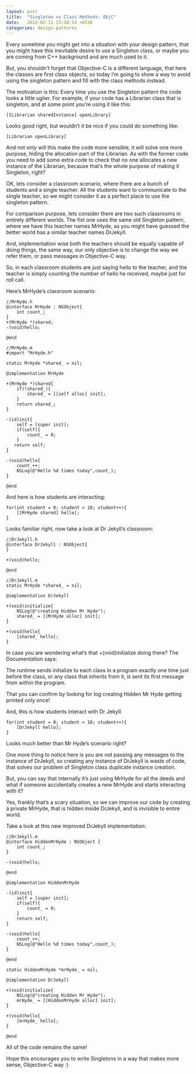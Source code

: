 ```yaml
---
layout: post
title:  "Singleton vs Class Methods: ObjC"
date:   2012-02-11 23:28:54 +0530
categories: design-patterns
---
```


Every sometime you might get into a situation with your design pattern, that you might have this inevitable desire to use a Singleton class, or maybe you are coming from C++ background and are much used to it.

But, you shouldn’t forget that Objective-C is a different language, that here the classes are first class objects, so today I’m going to show a way to avoid using the singleton pattern and fill with the class methods instead.

The motivation is this: Every time you use the Singleton pattern the code looks a little uglier. For example, if your code has a Librarian class that is singleton, and at some point you’re using it like this:

``` objc
[[Librarian sharedInstance] openLibrary]
```

Looks good right, but wouldn’t it be nice if you could do something like:

``` objc
[Librarian openLibrary]
```

And not only will this make the code more sensible, it will solve one more purpose, hiding the allocation part of the Librarian. As with the former code you need to add some extra code to check that no one allocates a new instance of the Librarian, because that’s the whole purpose of making it Singleton, right?

OK, lets consider a classroom scenario, where there are a bunch of students and a single teacher. All the students want to communicate to the single teacher, so we might consider it as a perfect place to use the singleton pattern.

For comparison purpose, lets consider there are two such classrooms in entirely different worlds. The fist one uses the same old Singleton pattern, where we have this teacher names MrHyde, as you might have guessed the better world has a similar teacher names DrJekyll.

And, implementation wise both the teachers should be equally capable of doing things, the same way, our only objective is to change the way we refer them, or pass messages in Objective-C way.

So, in each classroom students are just saying hello to the teacher, and the teacher is simply counting the number of hello he received, maybe just for roll call.

Here’s MrHyde’s classroom scenario:

``` objc
//MrHyde.h
@interface MrHyde : NSObject{
    int count_;
}
+(MrHyde *)shared;
-(void)hello;
 
@end
 
//MrHyde.m
#import "MrHyde.h"
 
static MrHyde *shared_ = nil;
 
@implementation MrHyde
 
+(MrHyde *)shared{
    if(!shared_){
        shared_ = [[self alloc] init];
    }
    return shared_;
}
 
-(id)init{
    self = [super init];
    if(self){
        count_ = 0;
    }
   return self;
}
 
-(void)hello{
    count_++;
    NSLog(@"Hello %d times today",count_);
}
 
@end
```

And here is how students are interacting:
``` objc
for(int student = 0; student < 10; student++){
    [[MrHyde shared] hello];
}

```

Looks familiar right, now take a look at Dr Jekyll’s classroom:
``` objc
//DrJekyll.h
@interface DrJekyll : NSObject{
}
 
+(void)hello;
 
@end
 
//DrJekyll.m
static MrHyde *shared_ = nil;
 
@implementation DrJekyll
 
+(void)initialize{
    NSLog(@"creating Hidden Mr Hyde");
    shared_ = [[MrHyde alloc] init];
}
 
+(void)hello{
    [shared_ hello];
}
```

In case you are wondering what’s that +(void)initialize doing there? The Documentation says:

The runtime sends initialize to each class in a program exactly one time just before the class, or any class that inherits from it, is sent its first message from within the program.


That you can confirm by looking for log creating Hidden Mr Hyde getting printed only once!

And, this is how students interact with Dr Jekyll:
``` objc
for(int student = 0; student < 10; student++){
    [DrJekyll hello];
}
```

Looks much better than Mr Hyde’s scenario right?

One more thing to notice here is you are not passing any messages to the instance of DrJekyll, so creating any instance of DrJekyll is waste of code, that solves our problem of Singleton class duplicate instance creation.

But, you can say that internally it’s just using MrHyde for all the deeds and what if someone accidentally creates a new MrHyde and starts interacting with it?

Yes, frankly that’s a scary situation, so we can improve our code by creating a private MrHyde, that is hidden inside DrJekyll, and is invisible to entire world.

Take a look at this new improved DrJekyll implementation:
``` objc
//DrJekyll.m
@interface HiddenMrHyde : NSObject {
    int count_;
}
 
-(void)hello;
 
@end
 
@implementation HiddenMrHyde
 
-(id)init{
    self = [super init];
    if(self){
        count_ = 0;
    }
    return self;
}
 
-(void)hello{
    count_++;
    NSLog(@"Hello %d times today",count_);
}
 
@end
 
static HiddenMrHyde *mrHyde_ = nil;
 
@implementation DrJekyll
 
+(void)initialize{
    NSLog(@"creating Hidden Mr Hyde");
    mrHyde_ = [[HiddenMrHyde alloc] init];
}
 
+(void)hello{
    [mrHyde_ hello];
}
 
@end
```

All of the code remains the same!

Hope this encourages you to write Singletons in a way that makes more sense, Objective-C way :)